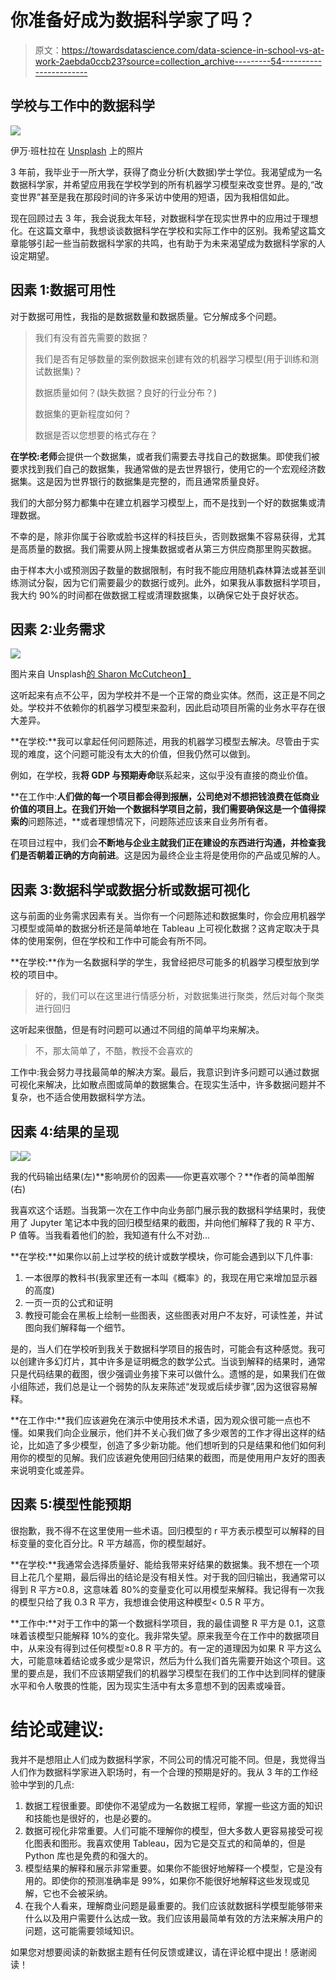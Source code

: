 # 你准备好成为数据科学家了吗？

> 原文：<https://towardsdatascience.com/data-science-in-school-vs-at-work-2aebda0ccb23?source=collection_archive---------54----------------------->

## 学校与工作中的数据科学

![](img/5bda971412afbade936b512e8eae2872.png)

伊万·班杜拉在 [Unsplash](https://unsplash.com/s/photos/contrast?utm_source=unsplash&utm_medium=referral&utm_content=creditCopyText) 上的照片

3 年前，我毕业于一所大学，获得了商业分析(大数据)学士学位。我渴望成为一名数据科学家，并希望应用我在学校学到的所有机器学习模型来改变世界。是的,“改变世界”甚至是我在那段时间的许多采访中使用的短语，因为我相信如此。

现在回顾过去 3 年，我会说我太年轻，对数据科学在现实世界中的应用过于理想化。在这篇文章中，我想谈谈数据科学在学校和实际工作中的区别。我希望这篇文章能够引起一些当前数据科学家的共鸣，也有助于为未来渴望成为数据科学家的人设定期望。

## 因素 1:数据可用性

对于数据可用性，我指的是数据数量和数据质量。它分解成多个问题。

> 我们有没有首先需要的数据？
> 
> 我们是否有足够数量的案例数据来创建有效的机器学习模型(用于训练和测试数据集)？
> 
> 数据质量如何？(缺失数据？良好的行业分布？)
> 
> 数据集的更新程度如何？
> 
> 数据是否以您想要的格式存在？

**在学校:老师**会提供一个数据集，或者我们需要去寻找自己的数据集。即使我们被要求找到我们自己的数据集，我通常做的是去世界银行，使用它的一个宏观经济数据集。这是因为世界银行的数据集是完整的，而且通常质量良好。

我们的大部分努力都集中在建立机器学习模型上，而不是找到一个好的数据集或清理数据。

不幸的是，除非你属于谷歌或脸书这样的科技巨头，否则数据集不容易获得，尤其是高质量的数据。我们需要从网上搜集数据或者从第三方供应商那里购买数据。

由于样本大小或预测因子数量的数据限制，有时我不能应用随机森林算法或甚至训练测试分裂，因为它们需要最少的数据行或列。此外，如果我从事数据科学项目，我大约 90%的时间都在做数据工程或清理数据集，以确保它处于良好状态。

## 因素 2:业务需求

![](img/10a6cc77c5aee497694e138908a4864b.png)

图片来自 Unsplash[的 Sharon McCutcheon】](https://unsplash.com/photos/rItGZ4vquWk)

这听起来有点不公平，因为学校并不是一个正常的商业实体。然而，这正是不同之处。学校并不依赖你的机器学习模型来盈利，因此启动项目所需的业务水平存在很大差异。

**在学校:**我可以拿起任何问题陈述，用我的机器学习模型去解决。尽管由于实现的难度，这个问题可能没有太大的价值，但我仍然可以做到。

例如，在学校，我**将 GDP 与预期寿命**联系起来，这似乎没有直接的商业价值。

**在工作中:**人们做的每一个项目都会得到报酬，公司绝对不想把钱浪费在低商业价值的项目上。在我们开始一个数据科学项目之前，我们需要确保这是一个值得探索的**问题陈述，**或者理想情况下，问题陈述应该来自业务所有者。

在项目过程中，我们会**不断地与企业主就我们正在建设的东西进行沟通，并检查我们是否朝着正确的方向前进**。这是因为最终企业主将是使用你的产品或见解的人。

## **因素 3:数据科学或数据分析或数据可视化**

这与前面的业务需求因素有关。当你有一个问题陈述和数据集时，你会应用机器学习模型或简单的数据分析还是简单地在 Tableau 上可视化数据？这肯定取决于具体的使用案例，但在学校和工作中可能会有所不同。

**在学校:**作为一名数据科学的学生，我曾经把尽可能多的机器学习模型放到学校的项目中。

> 好的，我们可以在这里进行情感分析，对数据集进行聚类，然后对每个聚类进行回归

这听起来很酷，但是有时问题可以通过不同组的简单平均来解决。

> 不，那太简单了，不酷，教授不会喜欢的

工作中:我会努力寻找最简单的解决方案。最后，我意识到许多问题可以通过数据可视化来解决，比如散点图或简单的数据集合。在现实生活中，许多数据问题并不复杂，也不适合使用数据科学方法。

## 因素 4:结果的呈现

![](img/0de672c28ef2c1443ba5b1532a65f476.png)![](img/35706da128d742dab5508e6e643c5b26.png)

我的代码输出结果(左)**影响房价的因素——你更喜欢哪个？**作者的简单图解(右)

我喜欢这个话题。当我第一次在工作中向业务部门展示我的数据科学结果时，我使用了 Jupyter 笔记本中我的回归模型结果的截图，并向他们解释了我的 R 平方、P 值等。当我看着他们的脸，我知道有什么不对劲…

**在学校:**如果你以前上过学校的统计或数学模块，你可能会遇到以下几件事:

1.  一本很厚的教科书(我家里还有一本叫《概率》的，我现在用它来增加显示器的高度)
2.  一页一页的公式和证明
3.  教授可能会在黑板上绘制一些图表，这些图表对用户不友好，可读性差，并试图向我们解释每一个细节。

是的，当人们在学校听到我关于数据科学项目的报告时，可能会有这种感觉。我可以创建许多幻灯片，其中许多是证明概念的数学公式。当谈到解释的结果时，通常只是代码结果的截图，很少强调业务接下来可以做什么。遗憾的是，如果我们在做小组陈述，我们总是让一个弱势的队友来陈述“发现或后续步骤”,因为这很容易解释。

**在工作中:**我们应该避免在演示中使用技术术语，因为观众很可能一点也不懂。如果我们向企业展示，他们并不关心我们做了多少艰苦的工作才得出这样的结论，比如造了多少模型，创造了多少新功能。他们想听到的只是结果和他们如何利用你的模型的见解。我们应该避免使用回归结果的截图，而是使用用户友好的图表来说明变化或差异。

## 因素 5:模型性能预期

很抱歉，我不得不在这里使用一些术语。回归模型的 r 平方表示模型可以解释的目标变量的变化百分比。R 平方越高，你的模型越好。

**在学校:**我通常会选择质量好、能给我带来好结果的数据集。我不想在一个项目上花几个星期，最后得出的结论是没有相关性。对于我的回归输出，我通常可以得到 R 平方≥0.8，这意味着 80%的变量变化可以用模型来解释。我记得有一次我的模型只给了我 0.3 R 平方，我想谁会使用这种模型< 0.5 R 平方。

**工作中:**对于工作中的第一个数据科学项目，我的最佳调整 R 平方是 0.1，这意味着该模型只能解释 10%的变化。我非常失望。原来我至今在工作中的数据项目中，从来没有得到过任何模型≥0.8 R 平方的。有一定的道理因为如果 R 平方这么大，可能意味着结论或多或少是常识，然后为什么我们首先需要开始这个项目。这里的要点是，我们不应该期望我们的机器学习模型在我们的工作中达到同样的健康水平和令人敬畏的性能，因为现实生活中有太多意想不到的因素或噪音。

# 结论或建议:

我并不是想阻止人们成为数据科学家，不同公司的情况可能不同。但是，我觉得当人们作为数据科学家进入职场时，有一个合理的预期是好的。我从 3 年的工作经验中学到的几点:

1.  数据工程很重要。即使你不渴望成为一名数据工程师，掌握一些这方面的知识和技能也是很好的，也是必要的。
2.  数据可视化非常重要。人们可能不理解你的模型，但大多数人更容易接受可视化图表和图形。我喜欢使用 Tableau，因为它是交互式的和简单的，但是 Python 库也是免费的和强大的。
3.  模型结果的解释和展示非常重要。如果你不能很好地解释一个模型，它是没有用的。即使你的预测准确率是 99%，如果你不能很好地解释这些发现或见解，它也不会被采纳。
4.  在我个人看来，理解商业问题是最重要的。我们应该就数据科学模型能够带来什么以及用户需要什么达成一致。我们应该用最简单有效的方法来解决用户的问题，这可能需要领域知识。

如果您对想要阅读的新数据主题有任何反馈或建议，请在评论框中提出！感谢阅读！